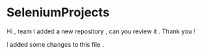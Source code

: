 
# SeleniumProjects
 Hi  , team 
  I added a new repository  , can you review it . Thank you !


   I added some changes to this file .
